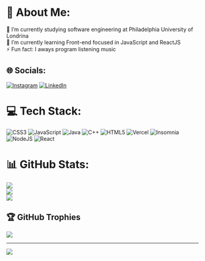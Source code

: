 # 💫 About Me:
🔭 I’m currently studying software engineering at Philadelphia University of Londrina<br>🌱 I’m currently learning Front-end focused in JavaScript and ReactJS<br>⚡ Fun fact: I aways program listening music


## 🌐 Socials:
[![Instagram](https://img.shields.io/badge/Instagram-%23E4405F.svg?logo=Instagram&logoColor=white)](https://instagram.com/junior_gbc) [![LinkedIn](https://img.shields.io/badge/LinkedIn-%230077B5.svg?logo=linkedin&logoColor=white)](https://linkedin.com/in/djuniors) 

# 💻 Tech Stack:
![CSS3](https://img.shields.io/badge/css3-%231572B6.svg?style=for-the-badge&logo=css3&logoColor=white) ![JavaScript](https://img.shields.io/badge/javascript-%23323330.svg?style=for-the-badge&logo=javascript&logoColor=%23F7DF1E) ![Java](https://img.shields.io/badge/java-%23ED8B00.svg?style=for-the-badge&logo=java&logoColor=white) ![C++](https://img.shields.io/badge/c++-%2300599C.svg?style=for-the-badge&logo=c%2B%2B&logoColor=white) ![HTML5](https://img.shields.io/badge/html5-%23E34F26.svg?style=for-the-badge&logo=html5&logoColor=white) ![Vercel](https://img.shields.io/badge/vercel-%23000000.svg?style=for-the-badge&logo=vercel&logoColor=white) ![Insomnia](https://img.shields.io/badge/Insomnia-black?style=for-the-badge&logo=insomnia&logoColor=5849BE) ![NodeJS](https://img.shields.io/badge/node.js-6DA55F?style=for-the-badge&logo=node.js&logoColor=white) ![React](https://img.shields.io/badge/react-%2320232a.svg?style=for-the-badge&logo=react&logoColor=%2361DAFB)
# 📊 GitHub Stats:
![](https://github-readme-stats.vercel.app/api?username=junior-slv&theme=dark&hide_border=false&include_all_commits=false&count_private=false)<br/>
![](https://github-readme-streak-stats.herokuapp.com/?user=junior-slv&theme=dark&hide_border=false)<br/>
![](https://github-readme-stats.vercel.app/api/top-langs/?username=junior-slv&theme=dark&hide_border=false&include_all_commits=false&count_private=false&layout=compact)

## 🏆 GitHub Trophies
![](https://github-profile-trophy.vercel.app/?username=junior-slv&theme=radical&no-frame=true&no-bg=false&margin-w=4)

---
[![](https://visitcount.itsvg.in/api?id=junior-slv&icon=0&color=0)](https://visitcount.itsvg.in)
